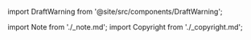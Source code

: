import DraftWarning from '@site/src/components/DraftWarning';

import Note from './_note.md';
import Copyright from './_copyright.md';

<!--<Note />-->
<Copyright />
<DraftWarning />
